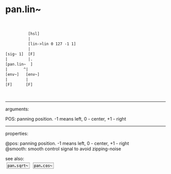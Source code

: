 # pan.lin~

```


          [hsl]
          |
          [lin->lin 0 127 -1 1]
          |
[sig~ 1]  [F]
|         |.
[pan.lin~  ]
|       ^|
[env~]   [env~]
|        |
[F]      [F]

            
```
---
arguments:

POS: panning position. -1 means
            left, 0 - center, +1 - right<br>

---
properties:

@pos: panning
            position. -1 means left, 0 - center, +1 - right<br>
@smooth: smooth control signal to avoid zipping-noise<br>

see also:<br>
![pan.sqrt~](img/object_pan.sqrt~.png)
![pan.cos~](img/object_pan.cos~.png)
